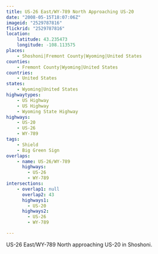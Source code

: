 ```yaml
---
title: US-26 East/WY-789 North Approaching US-20
date: "2008-05-15T18:07:06Z"
imageid: "2529787816"
flickrid: "2529787816"
location:
    latitude: 43.235473
    longitude: -108.113575
places:
    - Shoshoni|Fremont County|Wyoming|United States
counties:
    - Fremont County|Wyoming|United States
countries:
    - United States
states:
    - Wyoming|United States
highwaytypes:
    - US Highway
    - US Highway
    - Wyoming State Highway
highways:
    - US-20
    - US-26
    - WY-789
tags:
    - Shield
    - Big Green Sign
overlaps:
    - name: US-26/WY-789
      highways:
        - US-26
        - WY-789
intersections:
    - overlap1: null
      overlap2: 43
      highways1:
        - US-20
      highways2:
        - US-26
        - WY-789

---
```

US-26 East/WY-789 North approaching US-20 in Shoshoni.